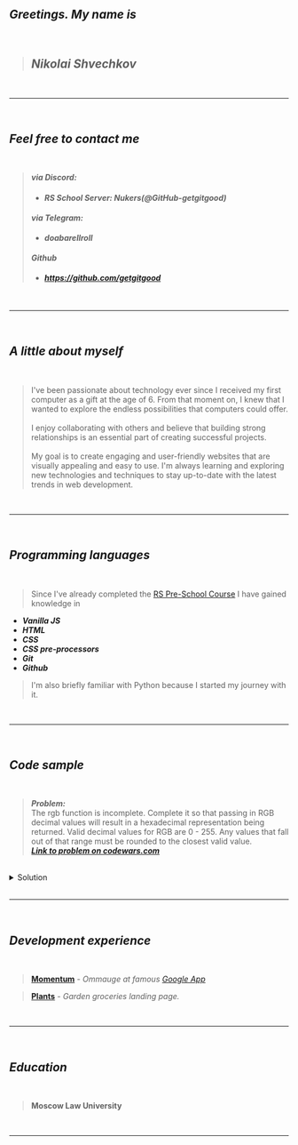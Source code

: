 ## ***Greetings. My name is***  
<br>

> ## ***Nikolai Shvechkov***
<br>
<hr>
<br>

## ***Feel free to contact me***
<br>

> ***via Discord:*** 
  > - #### ***RS School Server: Nukers(@GitHub-getgitgood)***
> ***via Telegram:*** 
  > - #### ***doabarellroll***
> ***Github***
  > - #### ***https://github.com/getgitgood***


<br>
<hr>
<br>

## ***A little about myself***
<br>

> I've been passionate about technology ever since I received my first computer as a gift at the age of 6. From that moment on, I knew that I wanted to explore the endless possibilities that computers could offer.<br><br>
I enjoy collaborating with others and believe that building strong relationships is an essential part of creating successful projects.<br><br>
My goal is to create engaging and user-friendly websites that are visually appealing and easy to use. I'm always learning and exploring new technologies and techniques to stay up-to-date with the latest trends in web development.

<br>
<hr>
<br>

## ***Programming languages***
<br>

> Since I've already completed the [RS Pre-School Course](https://rs.school/js-stage0/) I have gained knowledge in 

  - ***Vanilla JS***
  - ***HTML***
  - ***CSS***
  - ***CSS pre-processors*** 
  - ***Git***
  - ***Github***
  
> I'm also briefly familiar with Python because I started my journey with it. 

<br>
<hr>
<br>

## ***Code sample***
<br>


> ***Problem:*** <br>
The rgb function is incomplete. Complete it so that passing in RGB decimal values will result in a hexadecimal representation being returned. Valid decimal values for RGB are 0 - 255. Any values that fall out of that range must be rounded to the closest valid value.
<br>***[Link to problem on codewars.com](https://www.codewars.com/kata/513e08acc600c94f01000001)***

<br>
<details>
  <summary>Solution</summary>
  <pre>
  Java Script:
    <code>
    function rgb(r, g, b) {
      const <var>arr</var> = [r, g, b];
      let <var>hex</var> = '';
      for (let <var>color</var> of arr) {
        <var>color</var> < 0 ? <var>color</var> = 0 : <var>color</var> > 255 ? <var>color</var> = 255 : <var>color</var>;
        <var>hex</var> += <var>color</var>.toString(16).length === 1 ? 
        <var>color</var>.toString(16).padStart(2, '0') : <var>color</var>.toString(16)
        }
      return <var>hex</var>.toUpperCase();
      }
    </code>
  </pre>
</details>

<br>
<hr>
<br>

## ***Development experience***

<br>

> [**Momentum**](https://getgitgood-momentum.netlify.app/) *- Ommauge at famous [Google App](https://chrome.google.com/webstore/detail/momentum/laookkfknpbbblfpciffpaejjkokdgca)*

> [**Plants**](https://rolling-scopes-school.github.io/getgitgood-JSFEPRESCHOOL2022Q4/plants/) *- Garden groceries landing page.*

<br>
<hr>
<br>

## ***Education***
<br>

> **Moscow Law University**

<br>
<hr>
<br>


